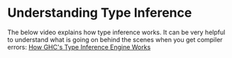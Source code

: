 # Understanding Type Inference

The below video explains how type inference works. It can be very helpful to understand what is going on behind the scenes when you get compiler errors: [How GHC's Type Inference Engine Works](https://www.youtube.com/watch?v=x3evzO8O9e8)
